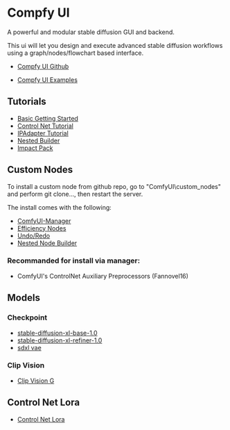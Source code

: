 # Compfy UI

A powerful and modular stable diffusion GUI and backend.

This ui will let you design and execute advanced stable diffusion workflows using a graph/nodes/flowchart based interface.

- [Compfy UI Github](https://github.com/comfyanonymous/ComfyUI)

- [Compfy UI Examples](https://github.com/comfyanonymous/ComfyUI_examples)

## Tutorials

- [Basic Getting Started](https://www.youtube.com/watch?v=mUqzA5D0k9E&t=1362s&ab_channel=Control%2BAlt%2BAI)
- [Control Net Tutorial](https://www.youtube.com/watch?v=DMxnf4WXMsY&ab_channel=ScottDetweiler)
- [IPAdapter Tutorial](https://www.youtube.com/watch?v=xzGdynQDzsM&ab_channel=ScottDetweiler)
- [Nested Builder](https://github.com/ssitu/ComfyUI_NestedNodeBuilder.git)
- [Impact Pack](https://github.com/ltdrdata/ComfyUI-Impact-Pack.git)

## Custom Nodes

To install a custom node from github repo, go to "ComfyUI\custom_nodes" and perform git clone..., then restart the server.

The install comes with the following:

- [ComfyUI-Manager](https://github.com/ltdrdata/ComfyUI-Manager)
- [Efficiency Nodes](https://github.com/LucianoCirino/efficiency-nodes-comfyui)
- [Undo/Redo](https://github.com/bmad4ever/ComfyUI-Bmad-DirtyUndoRedo.git)
- [Nested Node Builder](https://github.com/ssitu/ComfyUI_NestedNodeBuilder.git)

### Recommanded for install via manager:

- ComfyUI's ControlNet Auxiliary Preprocessors (Fannovel16)

  
## Models

### Checkpoint

- [stable-diffusion-xl-base-1.0](https://huggingface.co/stabilityai/stable-diffusion-xl-base-1.0)
- [stable-diffusion-xl-refiner-1.0](https://huggingface.co/stabilityai/stable-diffusion-xl-refiner-1.0)
- [sdxl vae](https://huggingface.co/stabilityai/sdxl-vae)

### Clip Vision

- [Clip Vision G](https://huggingface.co/comfyanonymous/clip_vision_g/blob/main/clip_vision_g.safetensors)

## Control Net Lora

- [Control Net Lora](https://huggingface.co/stabilityai/control-lora)
